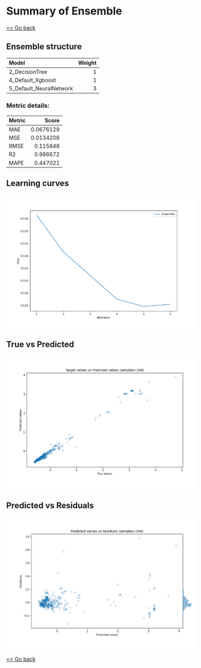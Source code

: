 # Summary of Ensemble

[<< Go back](../README.md)


## Ensemble structure
| Model                   |   Weight |
|:------------------------|---------:|
| 2_DecisionTree          |        1 |
| 4_Default_Xgboost       |        1 |
| 5_Default_NeuralNetwork |        3 |

### Metric details:
| Metric   |     Score |
|:---------|----------:|
| MAE      | 0.0676129 |
| MSE      | 0.0134208 |
| RMSE     | 0.115848  |
| R2       | 0.986672  |
| MAPE     | 0.447021  |



## Learning curves
![Learning curves](learning_curves.png)
## True vs Predicted

![True vs Predicted](true_vs_predicted.png)


## Predicted vs Residuals

![Predicted vs Residuals](predicted_vs_residuals.png)



[<< Go back](../README.md)
